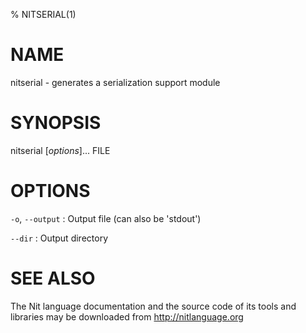 % NITSERIAL(1)

# NAME

nitserial - generates a serialization support module

# SYNOPSIS

nitserial [*options*]... FILE

# OPTIONS

`-o`, `--output`
:   Output file (can also be 'stdout')

`--dir`
:   Output directory

# SEE ALSO

The Nit language documentation and the source code of its tools and libraries may be downloaded from <http://nitlanguage.org>
